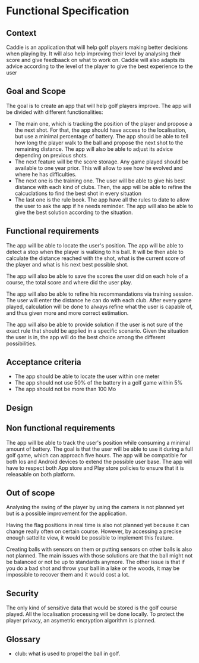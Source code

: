 # Functional Specification

## Context

Caddie is an application that will help golf players making better decisions when playing by. It will also help improving their level by analysing their score and give feedbaack on what to work on. Caddie will also adapts its advice according to the level of the player to give the best experience to the user

## Goal and Scope

The goal is to create an app that will help golf players improve. The app will be divided with different functionalities:

- The main one, which is tracking the position of the player and propose a the next shot. For that, the app should have access to the localisation, but use a minimal percentage of battery. The app should be able to tell how long the player walk to the ball and propose the next shot to the remaining distance. The app will also be able to adjust its advice depending on previous shots.
- The next feature will be the score storage. Any game played should be available to one year prior. This will allow to see how he evolved and where he has difficulties.
- The next one is the training one. The user will be able to give his best distance with each kind of clubs. Then, the app will be able to refine the calcuclations to find the best shot in every situation
- The last one is the rule book. The app have all the rules to date to allow the user to ask the app if he needs reminder. The app will also be able to give the best solution according to the situation.

## Functional requirements

The app will be able to locate the user's position. The app will be able to detect a stop when the player is walking to his ball. It will be then able to calculate the distance reached with the shot, what is the current score of the player and what is his next best possible shot.

The app will also be able to save the scores the user did on each hole of a course, the total score and where did the user play.

The app will also be able to refine his recommandations via training session. The user will enter the distance he can do with each club. After every game played, calculation will be done to always refine what the user is capable of, and thus given more and more correct estimation.

The app will also be able to provide solution if the user is not sure of the exact rule that should be applied in a specific scenario. Given the situation the user is in, the app will do the best choice among the different possibilities.

## Acceptance criteria

- The app should be able to locate the user within one meter
- The app should not use 50% of the battery in a golf game within 5%
- The app should not be more than 100 Mo

## Design

## Non functional requirements

The app will be able to track the user's position while consuming a minimal amount of battery. The goal is that the user will be able to use it during a full golf game, which can approach five hours.
The app will be compatible for both Ios and Android devices to extend the possible user base.
The app will have to respect both App store and Play store policies to ensure that it is releasable on both platform.

## Out of scope

Analysing the swing of the player by using the camera is not planned yet but is a possible improvement for the application.

Having the flag positions in real time is also not planned yet because it can change really often on certain course. However, by accessing a precise enough sattelite view, it would be possible to implement this feature.

Creating balls with sensors on them or putting sensors on other balls is also not planned. The main issues with those solutions are that the ball might not be balanced or not be up to standards anymore. The other issue is that if you do a bad shot and throw your ball in a lake or the woods, it may be impossible to recover them and it would cost a lot.

## Security

The only kind of sensitive data that would be stored is the golf course played. All the localisation processing will be done locally. To protect the player privacy, an asymetric encryption algorithm is planned.

## Glossary

- club: what is used to propel the ball in golf.
